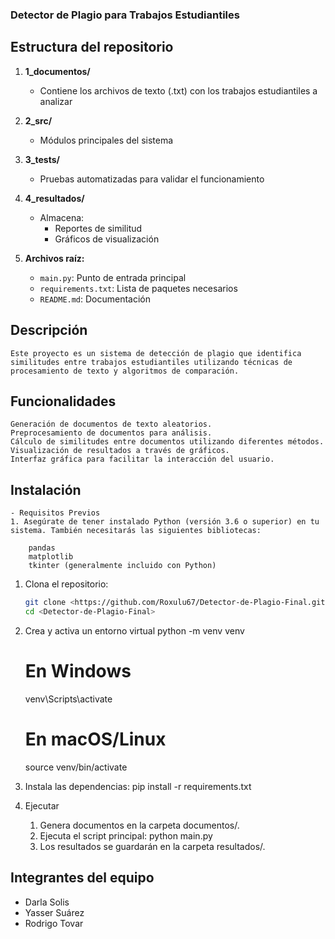 ### Detector de Plagio para Trabajos Estudiantiles

## Estructura del repositorio

1. **1_documentos/**
   - Contiene los archivos de texto (.txt) con los trabajos estudiantiles a analizar

2. **2_src/**
   - Módulos principales del sistema


3. **3_tests/**
   - Pruebas automatizadas para validar el funcionamiento

4. **4_resultados/**
   - Almacena:
     - Reportes de similitud
     - Gráficos de visualización

5. **Archivos raíz:**
   - `main.py`: Punto de entrada principal
   - `requirements.txt`: Lista de paquetes necesarios
   - `README.md`: Documentación

## Descripción
    Este proyecto es un sistema de detección de plagio que identifica similitudes entre trabajos estudiantiles utilizando técnicas de procesamiento de texto y algoritmos de comparación.


## Funcionalidades
    Generación de documentos de texto aleatorios.
    Preprocesamiento de documentos para análisis.
    Cálculo de similitudes entre documentos utilizando diferentes métodos.
    Visualización de resultados a través de gráficos.
    Interfaz gráfica para facilitar la interacción del usuario.

## Instalación
    - Requisitos Previos
    1. Asegúrate de tener instalado Python (versión 3.6 o superior) en tu sistema. También necesitarás las siguientes bibliotecas:

        pandas
        matplotlib
        tkinter (generalmente incluido con Python)

1. Clona el repositorio:
   ```bash
   git clone <https://github.com/Roxulu67/Detector-de-Plagio-Final.git>
   cd <Detector-de-Plagio-Final>

2. Crea y activa un entorno virtual
    python -m venv venv
    # En Windows
    venv\Scripts\activate
    # En macOS/Linux
    source venv/bin/activate

3. Instala las dependencias:
    pip install -r requirements.txt

3. Ejecutar
    1. Genera documentos en la carpeta documentos/.
    2. Ejecuta el script principal:
        python main.py
    3. Los resultados se guardarán en la carpeta resultados/.
       

## Integrantes del equipo
- Darla Solis
- Yasser Suárez
- Rodrigo Tovar
